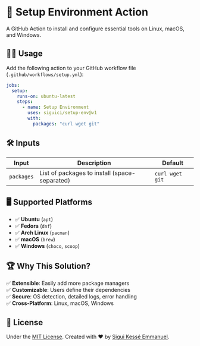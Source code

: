 # 🚀 Setup Environment Action

A GitHub Action to install and configure essential tools on Linux, macOS, and Windows.

## 🧑‍💻 Usage

Add the following action to your GitHub workflow file (`.github/workflows/setup.yml`):

```yaml
jobs:
  setup:
    runs-on: ubuntu-latest
    steps:
      - name: Setup Environment
        uses: siguici/setup-env@v1
        with:
          packages: "curl wget git"
```

## 🛠️ Inputs

| Input      | Description                                  | Default      |
|------------|--------------------------------------------|--------------|
| `packages` | List of packages to install (space-separated) | `curl wget git` |

## 🖥️ Supported Platforms

- ✅ **Ubuntu** (`apt`)
- ✅ **Fedora** (`dnf`)
- ✅ **Arch Linux** (`pacman`)
- ✅ **macOS** (`brew`)
- ✅ **Windows** (`choco`, `scoop`)

## 🏆 Why This Solution?

✅ **Extensible**: Easily add more package managers  
✅ **Customizable**: Users define their dependencies  
✅ **Secure**: OS detection, detailed logs, error handling  
✅ **Cross-Platform**: Linux, macOS, Windows  

## 📜 License

Under the [MIT License](./LICENSE.md).
Created with ❤️ by [Sigui Kessé Emmanuel](https://github.com/siguici).
